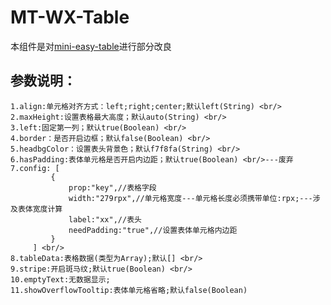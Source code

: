 # MT-WX-Table
本组件是对[mini-easy-table](https://github.com/aizhaiyu/mini-easy-table)进行部分改良<br/>
## 参数说明：
	1.align:单元格对齐方式：left;right;center;默认left(String) <br/>
	2.maxHeight:设置表格最大高度；默认auto(String) <br/>
	3.left:固定第一列；默认true(Boolean) <br/>
	4.border：是否开启边框；默认false(Boolean) <br/>
	5.headbgColor：设置表头背景色；默认f7f8fa(String) <br/>
	6.hasPadding:表体单元格是否开启内边距；默认true(Boolean) <br/>---废弃
	7.config: [
			 {
				 prop:"key",//表格字段
				 width:"279rpx",//单元格宽度---单元格长度必须携带单位:rpx;---涉及表体宽度计算
				 label:"xx",//表头
				 needPadding:"true",//设置表体单元格内边距
			 }
		 ] <br/>
	8.tableData:表格数据(类型为Array);默认[] <br/>
	9.stripe:开启斑马纹;默认true(Boolean) <br/>
	10.emptyText:无数据显示;
	11.showOverflowTooltip:表体单元格省略;默认false(Boolean)